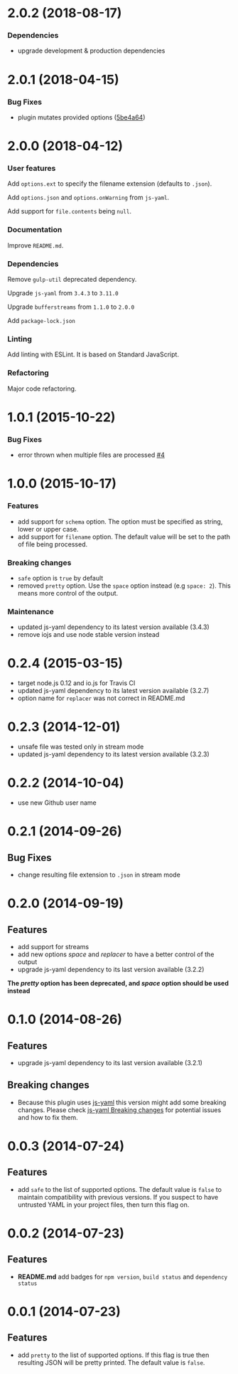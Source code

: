 # 2.0.2 (2018-08-17)

### Dependencies

- upgrade development & production dependencies


# 2.0.1 (2018-04-15)

### Bug Fixes

- plugin mutates provided options ([5be4a64](https://github.com/crissdev/gulp-yaml/commit/5be4a6451611187de0b0179642e35fccff23a9ff))

# 2.0.0 (2018-04-12)

### User features

Add `options.ext` to specify the filename extension (defaults to `.json`).

Add `options.json` and `options.onWarning` from `js-yaml`.

Add support for `file.contents` being `null`.

### Documentation

Improve `README.md`.

### Dependencies

Remove `gulp-util` deprecated dependency.

Upgrade `js-yaml` from `3.4.3` to `3.11.0`

Upgrade `bufferstreams` from `1.1.0` to `2.0.0`

Add `package-lock.json`

### Linting

Add linting with ESLint. It is based on Standard JavaScript.

### Refactoring

Major code refactoring.

# 1.0.1 (2015-10-22)

### Bug Fixes

- error thrown when multiple files are processed [#4](https://github.com/crissdev/gulp-yaml/issues/4)

# 1.0.0 (2015-10-17)

### Features

- add support for `schema` option. The option must be specified as string, lower or upper case.
- add support for `filename` option. The default value will be set to the path of file being processed.

### Breaking changes

- `safe` option is `true` by default
- removed `pretty` option. Use the `space` option instead (e.g `space: 2`). This means more control of the output.

### Maintenance

- updated js-yaml dependency to its latest version available (3.4.3)
- remove iojs and use node stable version instead


# 0.2.4 (2015-03-15)

- target node.js 0.12 and io.js for Travis CI
- updated js-yaml dependency to its latest version available (3.2.7)
- option name for `replacer` was not correct in README.md


# 0.2.3 (2014-12-01)

- unsafe file was tested only in stream mode
- updated js-yaml dependency to its latest version available (3.2.3)


# 0.2.2 (2014-10-04)

- use new Github user name


# 0.2.1 (2014-09-26)

## Bug Fixes

- change resulting file extension to ```.json``` in stream mode


# 0.2.0 (2014-09-19)

## Features

- add support for streams
- add new options *space* and *replacer* to have a better control of the output
- upgrade js-yaml dependency to its last version available (3.2.2)

**The _pretty_ option has been deprecated, and _space_ option should be used instead**


# 0.1.0 (2014-08-26)

## Features

- upgrade js-yaml dependency to its last version available (3.2.1)


## Breaking changes

- Because this plugin uses [js-yaml](https://github.com/nodeca/js-yaml) this version might add some
breaking changes. Please check
[js-yaml Breaking changes](https://github.com/nodeca/js-yaml#breaking-changes-in-2xx---3xx)
for potential issues and how to fix them.


# 0.0.3 (2014-07-24)

## Features

- add ```safe``` to the list of supported options. The default value is ```false```
  to maintain compatibility with previous versions. If you suspect to have untrusted YAML in your
  project files, then turn this flag on.


# 0.0.2 (2014-07-23)

## Features

- **README.md** add badges for ```npm version```, ```build status``` and ```dependency status```


# 0.0.1 (2014-07-23)

## Features

- add ```pretty``` to the list of supported options. If this flag is true then resulting JSON will
be pretty printed. The default value is ```false```.
